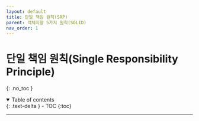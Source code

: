 ```yaml
---
layout: default
title: 단일 책임 원칙(SRP)
parent: 객체지향 5가지 원칙(SOLID)
nav_order: 1
---
```

# 단일 책임 원칙(Single Responsibility Principle)

{: .no_toc }
<details open markdown="block">
  <summary>
    Table of contents
  </summary>
  {: .text-delta }
- TOC
{:toc}
</details>

---

